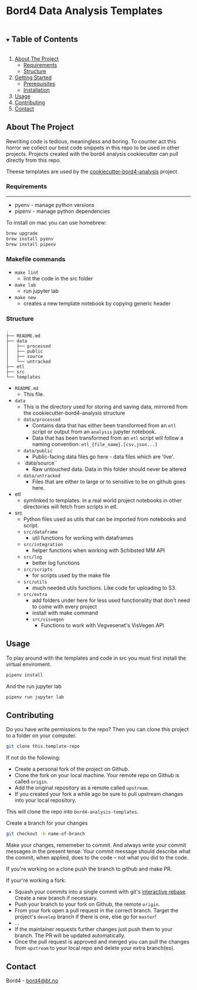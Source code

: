# Bord4 Data Analysis Templates

<!-- TABLE OF CONTENTS -->
<details open="open">
  <summary><h2 style="display: inline-block">Table of Contents</h2></summary>
  <ol>
    <li>
      <a href="#about-the-project">About The Project</a>
      <ul>
        <li><a href="#requirements">Requirements</a></li>
        <li><a href="#structure">Structure</a></li>
      </ul>
    </li>
    <li>
      <a href="#getting-started">Getting Started</a>
      <ul>
        <li><a href="#prerequisites">Prerequisites</a></li>
        <li><a href="#installation">Installation</a></li>
      </ul>
    </li>
    <li><a href="#usage">Usage</a></li>
    <li><a href="#contributing">Contributing</a></li>
    <li><a href="#contact">Contact</a></li>
  </ol>
</details>

<!-- ABOUT THE PROJECT -->

## About The Project

Rewriting code is tedious, meaningless and boring. To counter act this horror we collect our best code snippets in this repo to be used in other projects. Projects created with the bord4 analysis cookiecutter can pull directly from this repo.

Theese templates are used by the [cookiecutter-bord4-analysis](https://github.com/BergensTidende/cookiecutter-bord4-analysis) project.
### Requirements

---

- pyenv - manage python versions
- pipenv - manage python dependencies

To install on mac you can use homebrew:

```bash
brew upgrade
brew install pyenv
brew install pipenv
```

### Makefile commands

- `make lint`
  - lint the code in the src folder
- `make lab`
  - run jupyter lab
- `make new`
  - creates a new template notebook by copying generic header

### Structure

```
.
├── README.md
├── data
│   ├── processed
│   ├── public
│   ├── source
│   └── untracked
├── etl
├── src
└── templates
```

- `README.md`
  - This file.
- `data`
  - This is the directory used for storing and saving data, mirrored from the cookiecutter-bord4-analysis structure
  - `data/processed`
    - Contains data that has either been transformed from an `etl` script or output from an `analysis` jupyter notebook.
    - Data that has been transformed from an `etl` script will follow a naming convention: `etl_{file_name}.[csv,json...]`
  - `data/public`
    - Public-facing data files go here - data files which are 'live'.
  - `data/source``
    - Raw untouched data. Data in this folder should never be altered
  - `data/untracked`
    - Files that are either to large or to sensitive to be on github goes here.
- etl
  - symlinked to templates. In a real world project notebooks in other directories will fetch from scripts in etl. 
- src
  - Python files used as utils that can be imported from notebooks and script.
  - `src/dataframe`
    - util functions for working with dataframes
  - `src/integration`
    - helper functions when working with Schibsted MM API
  - `src/log`
    - better log functions
  - `src/scripts`
    - for scripts used by the make file
  - `src/utils`
    - much needed utils functions. Like code for uploading to S3.
  - `src/extra`
    - add folders under here for less used functionality that don't need to come with every project
    - install with make command
    - `src/visvegen`
      - Functions to work with Vegvesenet's VisVegen API

## Usage

To play around with the templates and code in src you must first install the virtual enviroment.

```bash
pipenv install
```

And the run jupyter lab

```bash
pipenv run jupyter lab
```

## Contributing

Do you have write permissions to the repo? Then you can clone this project to a folder on your computer.

```bash
git clone this.template-repo
```

If not do the following:

- Create a personal fork of the project on Github.
- Clone the fork on your local machine. Your remote repo on Github is called `origin`.
- Add the original repository as a remote called `upstream`.
- If you created your fork a while ago be sure to pull upstream changes into your local repository.

This will clone the repo into `bord4-analysis-templates`. 

Create a branch for your changes

```bash
git checkout -b name-of-branch
```

Make your changes, rememeber to commit. And always write your commit messages in the present tense. Your commit message should describe what the commit, when applied, does to the code – not what you did to the code.

If you're working on a clone push the branch to github and make PR.

If your're working a fork:

- Squash your commits into a single commit with git's [interactive rebase](https://help.github.com/articles/interactive-rebase). Create a new branch if necessary.
- Push your branch to your fork on Github, the remote `origin`.
- From your fork open a pull request in the correct branch. Target the project's `develop` branch if there is one, else go for `master`!
- …
- If the maintainer requests further changes just push them to your branch. The PR will be updated automatically.
- Once the pull request is approved and merged you can pull the changes from `upstream` to your local repo and delete
  your extra branch(es).

 <!-- CONTACT -->

## Contact

Bord4 - bord4@bt.no
